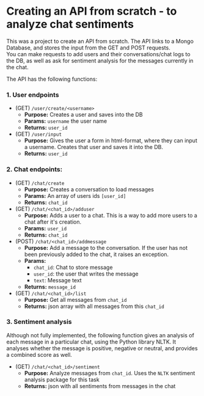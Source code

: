 # Creating an API from scratch - to analyze chat sentiments

This was a project to create an API from scratch. The API links to a Mongo Database, and stores the input from the GET and POST requests.  
You can make requests to add users and their conversations/chat logs to the DB, as well as ask for sentiment analysis for the messages currently in the chat.

The API has the following functions:

### 1. User endpoints

- (GET) `/user/create/<username>`
  - **Purpose:** Creates a user and saves into the DB
  - **Params:** `username` the user name
  - **Returns:** `user_id`
- (GET) `/user/input`
  - **Purpose:** Gives the user a form in html-format, where they can input a username. Creates that user and saves it into the DB.
  - **Returns:** `user_id`

### 2. Chat endpoints:

- (GET) `/chat/create`
  - **Purpose:** Creates a conversation to load messages
  - **Params:** An array of users ids `[user_id]`
  - **Returns:** `chat_id`
- (GET) `/chat/<chat_id>/adduser`
  - **Purpose:** Adds a user to a chat. This is a way to add more users to a chat after it's creation.
  - **Params:** `user_id`
  - **Returns:** `chat_id`
- (POST) `/chat/<chat_id>/addmessage`
  - **Purpose:** Add a message to the conversation. If the user has not been previously added to the chat, it raises an exception.
  - **Params:**
    - `chat_id`: Chat to store message
    - `user_id`: the user that writes the message
    - `text`: Message text
  - **Returns:** `message_id`
- (GET) `/chat/<chat_id>/list`
  - **Purpose:** Get all messages from `chat_id`
  - **Returns:** json array with all messages from this `chat_id`

### 3. Sentiment analysis

Although not fully implemented, the following function gives an analysis of each message in a particular chat, using the Python library NLTK. It analyses whether the message is positive, negative or neutral, and provides a combined score as well.

- (GET) `/chat/<chat_id>/sentiment`
  - **Purpose:** Analyze messages from `chat_id`. Uses the `NLTK` sentiment analysis package for this task
  - **Returns:** json with all sentiments from messages in the chat
